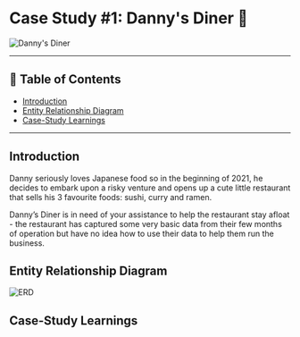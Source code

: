 # Case Study #1: Danny's Diner :ramen:

![Danny's Diner](https://user-images.githubusercontent.com/73200439/195620698-1e8cdc9a-27b4-4d29-9db1-f706fd02a208.png)

***
## :bookmark: Table of Contents
- [Introduction](#introduction)
- [Entity Relationship Diagram](#entity-relationship-diagram)
- [Case-Study Learnings](#case-study-learnings)


***
## Introduction
Danny seriously loves Japanese food so in the beginning of 2021, he decides to embark upon a risky venture and opens up a cute little restaurant that sells his 3 favourite foods: sushi, curry and ramen.

Danny’s Diner is in need of your assistance to help the restaurant stay afloat - the restaurant has captured some very basic data from their few months of operation but have no idea how to use their data to help them run the business.

## Entity Relationship Diagram

![ERD](https://user-images.githubusercontent.com/73200439/195624893-5c2470dd-88c1-41cb-8890-f971d4e6bbff.png)


## Case-Study Learnings


